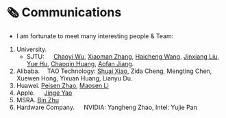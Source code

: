 # 🗞️ Communications

- I am fortunate to meet many interesting people & Team:

1. University.
   - SJTU:   [Chaoyi Wu](https://scholar.google.com/citations?user=ZLHTzHEAAAAJ), [Xiaoman Zhang](https://scholar.google.com/citations?user=Zno4WggAAAAJ), [Haicheng Wang](https://scholar.google.com.hk/citations?user=x0Uk7S8AAAAJ&hl), [Jinxiang Liu](https://scholar.google.com/citations?user=wSRKaWIAAAAJ), [Yue Hu](https://scholar.google.com/citations?user=XBbwb78AAAAJ), [Chaoqin Huang](https://scholar.google.com/citations?user=BAZSE7wAAAAJ), [Aofan Jiang](https://jjjaaafff.github.io/).
2. Alibaba.  TAO Technology: [Shuai Xiao](https://scholar.google.com.hk/citations?user=qBTDCawAAAAJ), Zida Cheng, Mengting Chen, Xuewen Hong, Yixuan Huang, Lianyu Du.
3. Huawei.     [Peisen Zhao](https://scholar.google.com/citations?user=hCr8Km8AAAAJ&hl), [Maosen Li](https://scholar.google.com/citations?user=Qkx2FKoAAAAJ)
4. Apple.    [Jinge Yao](https://www.semanticscholar.org/author/Jin-ge-Yao/3303069)
5. MSRA.    [Bin Zhu](https://www.microsoft.com/en-us/research/people/binzhu/?msockid=24c1b7d2141c648f3f79a3ca15596558)
6. Hardware Company.   NVIDIA: Yangheng Zhao, Intel: Yujie Pan
